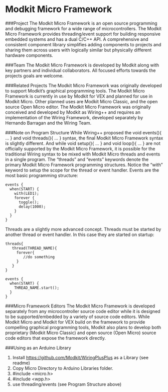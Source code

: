 Modkit Micro Framework
=====

###Project 
The Modkit Micro Framework is an open source programming and debugging  framework for a wide range of microcontrollers.  The Modkit Micro Framework provides threading/event support for building responsive embedded systems and has a dual C/C++ API.  A comprehensive and consistent component library simplifies adding components to projects and sharing them across users with logically similar but physically different hardware components.

###Team
The Modkit Micro Framework is developed by Modkit along with key partners and individual collaborators.  All focused efforts towards the projects goals are welcome.

###Related Projects
The Modkit Micro Framework was originally developed to support Modkit’s graphical programming tools.  The Modkit Micro Framework is currently in use by Modkit for VEX and planned for use in Modkit Micro.  Other planned uses are Modkit Micro Classic, and the open source Open Micro editor.  The Modkit Micro Framework was originally conceived and developed by Modkit as Wiring++ and requires an implementation of the Wiring Framework, developed separately by Hernando Barragan and the Wiring Team.

###Note on Program Structure
While Wiring++ proposed the void events(){ … } and void threads(){ … }  syntax,  the final Modkit Micro Framework syntax is slightly different.  And while void setup(){ … } and void loop(){ … } are not officially supported by the Modkit Micro Framework, it is possible for the traditional Wiring syntax to be mixed with Modkit Micro threads and events in a single program.  The “threads” and “events” keywords denote the primary Modkit Micro Framework programming structures. Notice the “with” keyword to setup the scope for the thread or event handler.  Events are the most basic programming structure:

```
events {
  when(START) {
    with(LED1);
    forever {
      toggle();
      delay(1000);
    }
  }
}
```
  
Threads are a slightly more advanced concept.  Threads must be started by another thread or event handler.  In this case they are started on startup:
```
threads{
   thread(THREAD_NAME){
     forever{
        //do something
     }
   }
}

events {
  when(START) {  
    THREAD_NAME.start(); 
  }
}

```

###Micro Framework Editors
The Modkit Micro Framework is developed separately from any microcontroller source code editor while it is designed to be supported/embedded by a variety of source code editors.  While Modkit Micro and Modkit for VEX build on the framework to provide compelling graphical programming tools, Modkit also plans to develop both proprietary (Modkit Micro Classic) and open source (Open Micro) source code editors that expose the framework directly. 


###Using as an Arduino Library
1. Install https://github.com/Modkit/WiringPlusPlus as a Library (see readme)
2. Copy Micro Directory to Arduino Libraries folder.
3. #include \<micro.h\>
4. #include \<wpp.h\>
5. use threading/events (see Program Structure above)
